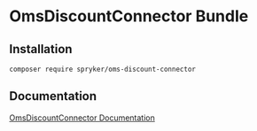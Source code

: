 # OmsDiscountConnector Bundle

## Installation

```
composer require spryker/oms-discount-connector
```

## Documentation

[OmsDiscountConnector Documentation](http://spryker.github.io/core/bundles/oms-discount-connector)
